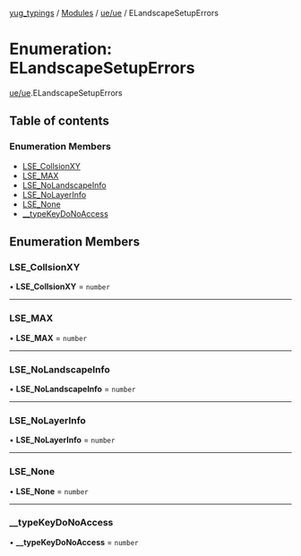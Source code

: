 [yug_typings](../README.md) / [Modules](../modules.md) / [ue/ue](../modules/ue_ue.md) / ELandscapeSetupErrors

# Enumeration: ELandscapeSetupErrors

[ue/ue](../modules/ue_ue.md).ELandscapeSetupErrors

## Table of contents

### Enumeration Members

- [LSE\_CollsionXY](ue_ue.ELandscapeSetupErrors.md#lse_collsionxy)
- [LSE\_MAX](ue_ue.ELandscapeSetupErrors.md#lse_max)
- [LSE\_NoLandscapeInfo](ue_ue.ELandscapeSetupErrors.md#lse_nolandscapeinfo)
- [LSE\_NoLayerInfo](ue_ue.ELandscapeSetupErrors.md#lse_nolayerinfo)
- [LSE\_None](ue_ue.ELandscapeSetupErrors.md#lse_none)
- [\_\_typeKeyDoNoAccess](ue_ue.ELandscapeSetupErrors.md#__typekeydonoaccess)

## Enumeration Members

### LSE\_CollsionXY

• **LSE\_CollsionXY** = `number`

___

### LSE\_MAX

• **LSE\_MAX** = `number`

___

### LSE\_NoLandscapeInfo

• **LSE\_NoLandscapeInfo** = `number`

___

### LSE\_NoLayerInfo

• **LSE\_NoLayerInfo** = `number`

___

### LSE\_None

• **LSE\_None** = `number`

___

### \_\_typeKeyDoNoAccess

• **\_\_typeKeyDoNoAccess** = `number`
